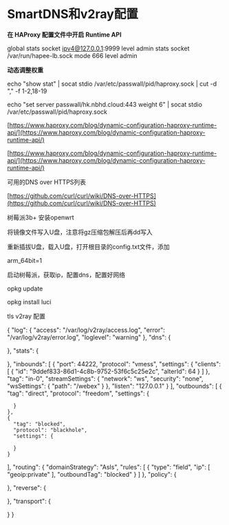 # SmartDNS和v2ray配置

**在 HAProxy 配置文件中开启 Runtime API**

global
    stats socket ipv4@127.0.0.1:9999 level admin
    stats socket /var/run/hapee-lb.sock mode 666 level admin

**动态调整权重**

echo "show stat" | socat stdio /var/etc/passwall/pid/haproxy.sock | cut -d "," -f 1-2,18-19

echo "set server passwall/hk.nbhd.cloud:443 weight 6" | socat stdio /var/etc/passwall/pid/haproxy.sock

[https://www.haproxy.com/blog/dynamic-configuration-haproxy-runtime-api/](https://www.haproxy.com/blog/dynamic-configuration-haproxy-runtime-api/)

[https://www.haproxy.com/blog/dynamic-configuration-haproxy-runtime-api/](https://www.haproxy.com/blog/dynamic-configuration-haproxy-runtime-api/)

可用的DNS over HTTPS列表

[https://github.com/curl/curl/wiki/DNS-over-HTTPS](https://github.com/curl/curl/wiki/DNS-over-HTTPS)

树莓派3b+ 安装openwrt

将镜像文件写入U盘，注意将gz压缩包解压后再dd写入

重新插拔U盘，载入U盘，打开根目录的config.txt文件，添加

arm_64bit=1

启动树莓派，获取ip，配置dns，配置好网络

opkg update

opkg install luci

tls v2ray 配置

{
  "log": {
    "access": "/var/log/v2ray/access.log",
    "error": "/var/log/v2ray/error.log",
    "loglevel": "warning"
  },
  "dns": {

  },
  "stats": {

  },
  "inbounds": [
    {
      "port": 44222,
      "protocol": "vmess",
      "settings": {
        "clients": [
          {
            "id": "9ddef833-86d1-4c8b-9752-53f6c5c25e2c",
            "alterId": 64
          }
        ]
      },
      "tag": "in-0",
      "streamSettings": {
        "network": "ws",
        "security": "none",
        "wsSettings": {
          "path": "/webex"
        }
      },
      "listen": "127.0.0.1"
    }
  ],
  "outbounds": [
    {
      "tag": "direct",
      "protocol": "freedom",
      "settings": {

      }
    },
    {
      "tag": "blocked",
      "protocol": "blackhole",
      "settings": {

      }
    }
  ],
  "routing": {
    "domainStrategy": "AsIs",
    "rules": [
      {
        "type": "field",
        "ip": [
          "geoip:private"
        ],
        "outboundTag": "blocked"
      }
    ]
  },
  "policy": {

  },
  "reverse": {

  },
  "transport": {

  }
}